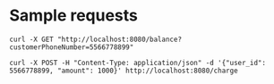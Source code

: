 # Sample requests

```
curl -X GET "http://localhost:8080/balance?customerPhoneNumber=5566778899"
```


```
curl -X POST -H "Content-Type: application/json" -d '{"user_id": 5566778899, "amount": 1000}' http://localhost:8080/charge
```

